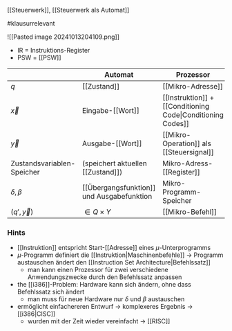 [[Steuerwerk]], [[Steuerwerk als Automat]]

#klausurrelevant 


![[Pasted image 20241013204109.png]]

- IR = Instruktions-Register
- PSW = [[PSW]]

|                            | Automat                                   | Prozessor                                                   |
| -------------------------- | ----------------------------------------- | ----------------------------------------------------------- |
| $q$                        | [[Zustand]]                               | [[Mikro-Adresse]]                                           |
| $\vec{x}$                  | Eingabe-[[Wort]]                          | [[Instruktion]] + [[Conditioning Code\|Conditioning Codes]] |
| $\vec{y}$                  | Ausgabe-[[Wort]]                          | [[Mikro-Operation]] als [[Steuersignal]]                    |
| Zustandsvariablen-Speicher | (speichert aktuellen [[Zustand]])         | Mikro-Adress-[[Register]]                                   |
| $\delta, \beta$            | [[Übergangsfunktion]] und Ausgabefunktion | Mikro-Programm-Speicher                                     |
| $(q', \vec{y})$            | $\in Q \times Y$                          | [[Mikro-Befehl]]                                            |
### Hints
- [[Instruktion]] entspricht Start-[[Adresse]] eines $\mu$-Unterprogramms
- $\mu$-Programm definiert die [[Instruktion|Maschinenbefehle]] -> Programm austauschen ändert den [[Instruction Set Architecture|Befehlssatz]]
	- man kann einen Prozessor für zwei verschiedene Anwendungszwecke durch den Befehlssatz anpassen
- the [[i386]]-Problem: Hardware kann sich ändern, ohne dass Befehlssatz sich ändert
	- man muss für neue Hardware nur $\delta$ und $\beta$ austauschen
- ermöglicht einfachereren Entwurf -> komplexeres Ergebnis -> [[i386|CISC]]
	- wurden mit der Zeit wieder vereinfacht -> [[RISC]]